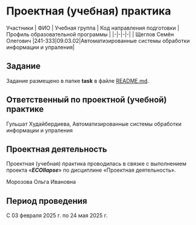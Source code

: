 # Проектная (учебная) практика
Участники
| ФИО | Учебная группа | Код направления подготовки | Профиль образовательной программы |
|-|-|-|-|
| Щеглов Семён Олегович |241-333|09.03.02|Автоматизированные системы обработки информации и упраления|			

## Задание

Задание размещено в папке **task** в файле [README.md](task/README.md).

## Ответственный по проектной (учебной) практике

Гульшат Худайбердиева, Автоматизированные системы обработки информации и упраления

## Проектная деятельность

Проектная (учебная) практика проводилась в связке с выполнением проекта «***ECOllapse***» по дисциплине «Проектная деятельность».

Морозова Ольга Ивановна

## Период проведения

С 03 февраля 2025 г. по 24 мая 2025 г.
